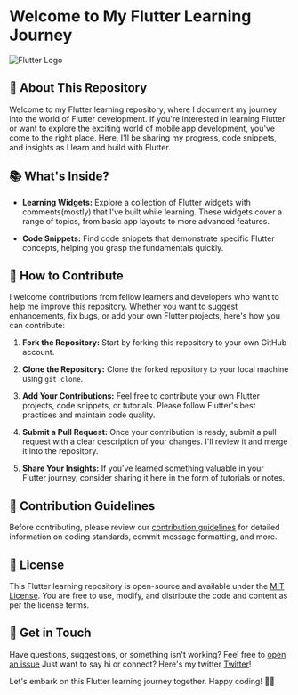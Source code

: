 # Welcome to My Flutter Learning Journey

![Flutter Logo](https://your-repo-url.com/flutter-logo.png)

## 🚀 About This Repository

Welcome to my Flutter learning repository, where I document my journey into the world of Flutter development. If you're interested in learning Flutter or want to explore the exciting world of mobile app development, you've come to the right place. Here, I'll be sharing my progress, code snippets, and insights as I learn and build with Flutter.

## 📚 What's Inside?

- **Learning Widgets:** Explore a collection of Flutter widgets with comments(mostly) that I've built while learning. These widgets cover a range of topics, from basic app layouts to more advanced features.

- **Code Snippets:** Find code snippets that demonstrate specific Flutter concepts, helping you grasp the fundamentals quickly.


## 🤝 How to Contribute

I welcome contributions from fellow learners and developers who want to help me improve this repository. Whether you want to suggest enhancements, fix bugs, or add your own Flutter projects, here's how you can contribute:

1. **Fork the Repository:** Start by forking this repository to your own GitHub account.

2. **Clone the Repository:** Clone the forked repository to your local machine using `git clone`.

3. **Add Your Contributions:** Feel free to contribute your own Flutter projects, code snippets, or tutorials. Please follow Flutter's best practices and maintain code quality.

4. **Submit a Pull Request:** Once your contribution is ready, submit a pull request with a clear description of your changes. I'll review it and merge it into the repository.

5. **Share Your Insights:** If you've learned something valuable in your Flutter journey, consider sharing it here in the form of tutorials or notes.

## 🌟 Contribution Guidelines

Before contributing, please review our [contribution guidelines](CONTRIBUTING.md) for detailed information on coding standards, commit message formatting, and more.

## 📝 License

This Flutter learning repository is open-source and available under the [MIT License](LICENSE). You are free to use, modify, and distribute the code and content as per the license terms.

## 💬 Get in Touch

Have questions, suggestions, or something isn't working? Feel free to [open an issue](https://github.com/your-username/Flutter-Learning/issues) Just want to say hi or connect? Here's my twitter [Twitter](https://twitter.com/RajhansSid)!

Let's embark on this Flutter learning journey together. Happy coding! 🚀✨
